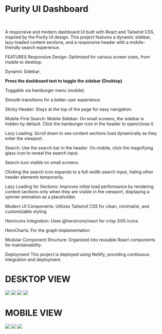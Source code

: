 <h1>
Purity UI Dashboard
</h1>

<br/>
<p>

A responsive and modern dashboard UI built with React and Tailwind CSS, inspired by the Purity UI design. This project features a dynamic sidebar, lazy-loaded content sections, and a responsive header with a mobile-friendly search experience.

</p>

FEATURES
Responsive Design: Optimized for various screen sizes, from mobile to desktop.

Dynamic Sidebar:

<strong>Press the dashboard text to toggle the sidebar (Desktop)</strong>

Toggable via hamburger menu (mobile).

Smooth transitions for a better user experience.

Sticky Header: Stays at the top of the page for easy navigation.

Mobile-First Search:
Mobile Sidebar: On small screens, the sidebar is hidden by default. Click the hamburger icon in the header to open/close it.

Lazy Loading: Scroll down to see content sections load dynamically as they enter the viewport.

Search: Use the search bar in the header. On mobile, click the magnifying glass icon to reveal the search input.

Search icon visible on small screens.

Clicking the search icon expands to a full-width search input, hiding other header elements temporarily.

Lazy Loading for Sections: Improves initial load performance by rendering content sections only when they are visible in the viewport, displaying a spinner animation as a placeholder.

Modern UI Components: Utilizes Tailwind CSS for clean, minimalist, and customizable styling.

Heroicons Integration: Uses @heroicons/react for crisp SVG icons.

HeroCharts: For the graph Implementation

Modular Component Structure: Organized into reusable React components for maintainability.

Deployment
This project is deployed using Netlify, providing continuous integration and deployment.

<h1>DESKTOP VIEW</h1>
<img src="/public/Screenshot (7).png">
<img src="/public/Screenshot (8).png">
<img src="/public/Screenshot (9).png">
<img src="/public/Screenshot (7).png">

<h1>MOBILE VIEW</h1>
<img src="/public/mobile1.jpg">
<img src="/public/mobile2.jpg">
<img src="/public/mobile3.jpg">
